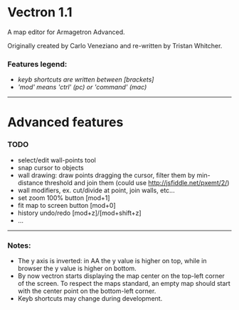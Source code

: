 # Vectron 1.1

A map editor for Armagetron Advanced.

Originally created by Carlo Veneziano and re-written by Tristan Whitcher.


### Features legend:

- *keyb shortcuts are written between [brackets]*
- *'mod' means 'ctrl' (pc) or 'command' (mac)*

---

# Advanced features
### TODO
- select/edit wall-points tool
- snap cursor to objects
- wall drawing: draw points dragging the cursor, filter them by min-distance threshold
  and join them (could use http://jsfiddle.net/pxemt/2/)
- wall modifiers, ex. cut/divide at point, join walls, etc...
- set zoom 100% button [mod+1]
- fit map to screen button [mod+0]
- history undo/redo [mod+z]/[mod+shift+z]
- ...

---

### Notes:

- The y axis is inverted: in AA the y value is higher on top,
  while in browser the y value is higher on bottom.
- By now vectron starts displaying the map center on the top-left corner of the screen.
  To respect the maps standard, an empty map should start with the center point on the bottom-left corner.
- Keyb shortcuts may change during development.
